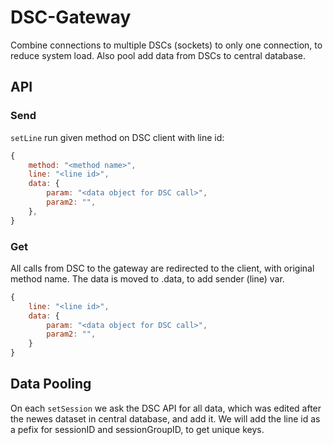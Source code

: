 # DSC-Gateway

Combine connections to multiple DSCs (sockets) to only one connection, to reduce system load. Also pool add data from DSCs to central database.

## API

### Send
`setLine` run given method on DSC client with line id:
```javascript
{
	method: "<method name>",
	line: "<line id>",
	data: {
		param: "<data object for DSC call>",
		param2: "",
	},
}
```

### Get
All calls from DSC to the gateway are redirected to the client, with original method name. The data is moved to .data, to add sender (line) var.
```javascript
{
	line: "<line id>",
	data: {
		param: "<data object for DSC call>",
		param2: "",
	}
}
```


## Data Pooling
On each `setSession` we ask the DSC API for all data, which was edited after the newes dataset in central database, and add it.
We will add the line id as a pefix for sessionID and sessionGroupID, to get unique keys.
